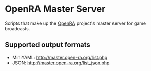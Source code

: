 OpenRA Master Server
====================

Scripts that make up the [OpenRA](http://open-ra.org) project's master server for game broadcasts.

Supported output formats
------------------------
 * MiniYAML: http://master.open-ra.org/list.php
 * JSON: http://master.open-ra.org/list_json.php
